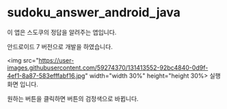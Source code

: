 # sudoku_answer_android_java

이 앱은 스도쿠의 정답을 알려주는 앱입니다.

안드로이드 7 버전으로 개발을 하였습니다.

<img src="https://user-images.githubusercontent.com/59274370/131413552-92bc4840-0d9f-4ef1-8a87-583efffabf16.jpg"  width="width 30%" height="height 30%>
실행 화면 입니다.

원하는 버튼을 클릭하면 버튼의 검정색으로 바뀝니다.
